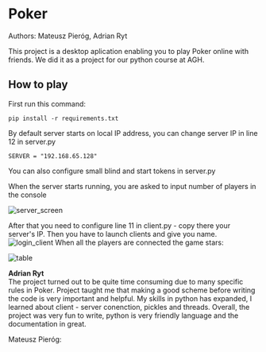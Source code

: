 # Poker
Authors: Mateusz Pieróg, Adrian Ryt

This project is a desktop aplication enabling you to play Poker online with friends. We did it as a project for our python course at AGH.

## How to play
First run this command:

    pip install -r requirements.txt

By default server starts on local IP address, you can change server IP in line 12 in server.py
    
    SERVER = "192.168.65.128"

You can also configure small blind and start tokens in server.py

When the server starts running, you are asked to input number of players in the console

![server_screen](https://user-images.githubusercontent.com/72470330/121773796-8b667e80-cb7e-11eb-9bff-3e4846836b0e.png)

After that you need to configure line 11 in client.py - copy there your server's IP.
Then you have to launch clients and give you name.
![login_client](https://user-images.githubusercontent.com/72470330/121773925-7ccc9700-cb7f-11eb-90ea-b8c90f8bfa95.png)
When all the players are connected the game stars:

![table](https://user-images.githubusercontent.com/72470330/121774104-dd100880-cb80-11eb-862b-81554458c727.png)


<b>Adrian Ryt</b><br> 
The project turned out to be quite time consuming due to many specific rules in Poker. Project taught me that making a good scheme before writing the code is very important and helpful.
My skills in python has expanded, I learned about client - server conenction, pickles and threads.
Overall, the project was very fun to write, python is very friendly language and the documentation in great.

Mateusz Pieróg:
